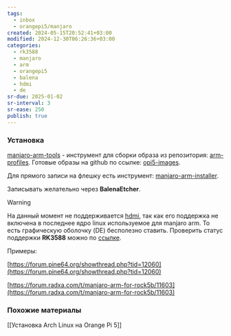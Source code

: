 ```yaml
---
tags:
  - inbox
  - orangepi5/manjaro
created: 2024-05-15T20:52:41+03:00
modified: 2024-12-30T06:26:36+03:00
categories:
  - rk3588
  - manjaro
  - arm
  - orangepi5
  - balena
  - hdmi
  - de
sr-due: 2025-01-02
sr-interval: 3
sr-ease: 250
publish: true
---
```

### Установка

[manjaro-arm-tools](https://gitlab.manjaro.org/manjaro-arm/applications/manjaro-arm-tools) - инструмент для сборки образа из репозитория: [arm-profiles](https://gitlab.manjaro.org/manjaro-arm/applications/arm-profiles). Готовые образы на github по ссылке: [opi5-images](https://github.com/manjaro-arm/opi5-images).

Для прямого записи на флешку есть инструмент: [manjaro-arm-installer](https://gitlab.manjaro.org/manjaro-arm/applications/manjaro-arm-installer).

Записывать желательно через **BalenaEtcher**.

> [!warning] 
>  На данный момент не поддерживается [hdmi](https://github.com/manjaro-arm/opi5-images/issues/5), так как его поддержка не включена в последнее ядро linux используемое для manjaro arm. То есть графическую оболочку (DE) бесполезно ставить. Проверить статус поддержки **RK3588** можно по [ссылке](https://gitlab.collabora.com/hardware-enablement/rockchip-3588/notes-for-rockchip-3588/-/blob/main/mainline-status.md).

Примеры:

[https://forum.pine64.org/showthread.php?tid=12060](https://forum.pine64.org/showthread.php?tid=12060)

[https://forum.radxa.com/t/manjaro-arm-for-rock5b/11603](https://forum.radxa.com/t/manjaro-arm-for-rock5b/11603)

### Похожие материалы

[[Установка Arch Linux на Orange Pi 5]]
